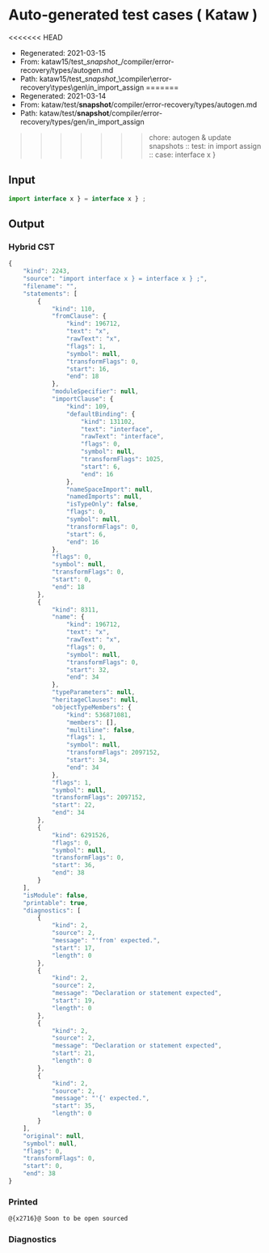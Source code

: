 # Auto-generated test cases ( Kataw )
<<<<<<< HEAD
- Regenerated: 2021-03-15
- From: kataw15/test\__snapshot__/compiler/error-recovery/types/autogen.md
- Path: kataw15/test\__snapshot__\compiler\error-recovery\types\gen\in_import_assign
=======
- Regenerated: 2021-03-14
- From: kataw/test/__snapshot__/compiler/error-recovery/types/autogen.md
- Path: kataw/test/__snapshot__/compiler/error-recovery/types/gen/in_import_assign
>>>>>>> chore: autogen & update snapshots
> :: test: in import assign
> :: case: interface x }
## Input

`````js
import interface x } = interface x } ;
`````

## Output

### Hybrid CST

```javascript
{
    "kind": 2243,
    "source": "import interface x } = interface x } ;",
    "filename": "",
    "statements": [
        {
            "kind": 110,
            "fromClause": {
                "kind": 196712,
                "text": "x",
                "rawText": "x",
                "flags": 1,
                "symbol": null,
                "transformFlags": 0,
                "start": 16,
                "end": 18
            },
            "moduleSpecifier": null,
            "importClause": {
                "kind": 109,
                "defaultBinding": {
                    "kind": 131102,
                    "text": "interface",
                    "rawText": "interface",
                    "flags": 0,
                    "symbol": null,
                    "transformFlags": 1025,
                    "start": 6,
                    "end": 16
                },
                "nameSpaceImport": null,
                "namedImports": null,
                "isTypeOnly": false,
                "flags": 0,
                "symbol": null,
                "transformFlags": 0,
                "start": 6,
                "end": 16
            },
            "flags": 0,
            "symbol": null,
            "transformFlags": 0,
            "start": 0,
            "end": 18
        },
        {
            "kind": 8311,
            "name": {
                "kind": 196712,
                "text": "x",
                "rawText": "x",
                "flags": 0,
                "symbol": null,
                "transformFlags": 0,
                "start": 32,
                "end": 34
            },
            "typeParameters": null,
            "heritageClauses": null,
            "objectTypeMembers": {
                "kind": 536871081,
                "members": [],
                "multiline": false,
                "flags": 1,
                "symbol": null,
                "transformFlags": 2097152,
                "start": 34,
                "end": 34
            },
            "flags": 1,
            "symbol": null,
            "transformFlags": 2097152,
            "start": 22,
            "end": 34
        },
        {
            "kind": 6291526,
            "flags": 0,
            "symbol": null,
            "transformFlags": 0,
            "start": 36,
            "end": 38
        }
    ],
    "isModule": false,
    "printable": true,
    "diagnostics": [
        {
            "kind": 2,
            "source": 2,
            "message": "'from' expected.",
            "start": 17,
            "length": 0
        },
        {
            "kind": 2,
            "source": 2,
            "message": "Declaration or statement expected",
            "start": 19,
            "length": 0
        },
        {
            "kind": 2,
            "source": 2,
            "message": "Declaration or statement expected",
            "start": 21,
            "length": 0
        },
        {
            "kind": 2,
            "source": 2,
            "message": "'{' expected.",
            "start": 35,
            "length": 0
        }
    ],
    "original": null,
    "symbol": null,
    "flags": 0,
    "transformFlags": 0,
    "start": 0,
    "end": 38
}
```

### Printed

```javascript
@{x2716}@ Soon to be open sourced
```

### Diagnostics

```javascript

```

